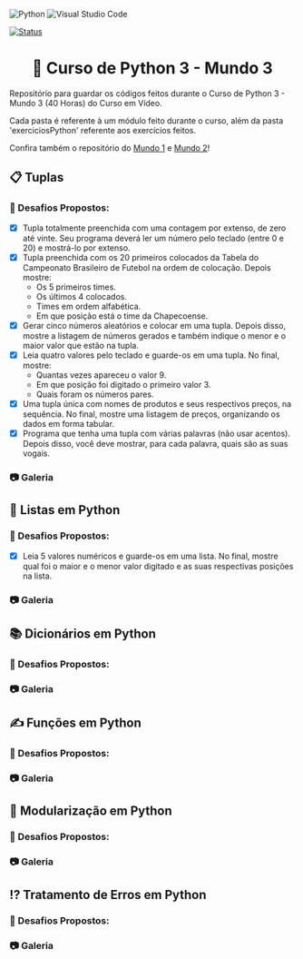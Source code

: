 ![Python](https://img.shields.io/badge/python-3670A0?style=for-the-badge&logo=python&logoColor=ffdd54) ![Visual Studio Code](https://img.shields.io/badge/Visual%20Studio%20Code-0078d7.svg?style=for-the-badge&logo=visual-studio-code&logoColor=white)

[![Status](https://img.shields.io/badge/Status-Em%20Desenvolvimento-green)]()

<h1 align="center">🐍 Curso de Python 3 - Mundo 3</h1>
Repositório para guardar os códigos feitos durante o Curso de Python 3 - Mundo 3 (40 Horas) do Curso em Vídeo.

Cada pasta é referente à um módulo feito durante o curso, além da pasta 'exerciciosPython' referente aos exercícios feitos.

Confira também o repositório do [Mundo 1](https://github.com/sergiomnds/python-mundo1) e [Mundo 2](https://github.com/sergiomnds/python-mundo2)!

<h2>📋 Tuplas</h2>

<h3>🎯 Desafios Propostos:</h3>

- [X] Tupla totalmente preenchida com uma contagem por extenso, de zero até vinte. Seu programa deverá ler um número pelo teclado (entre 0 e 20) e mostrá-lo por extenso.
- [X] Tupla preenchida com os 20 primeiros colocados da Tabela do Campeonato Brasileiro de Futebol na ordem de colocação. Depois mostre:
    - Os 5 primeiros times.
    - Os últimos 4 colocados.
    - Times em ordem alfabética.
    - Em que posição está o time da Chapecoense.
- [X] Gerar cinco números aleatórios e colocar em uma tupla. Depois disso, mostre a listagem de números gerados e também indique o menor e o maior valor que estão na tupla.
- [X] Leia quatro valores pelo teclado e guarde-os em uma tupla. No final, mostre:
    - Quantas vezes apareceu o valor 9.
    - Em que posição foi digitado o primeiro valor 3.
    - Quais foram os números pares.
- [X] Uma tupla única com nomes de produtos e seus respectivos preços, na sequência. No final, mostre uma listagem de preços, organizando os dados em forma tabular.
- [X] Programa que tenha uma tupla com várias palavras (não usar acentos). Depois disso, você deve mostrar, para cada palavra, quais são as suas vogais.

<h3>📷 Galeria</h3>

<h2>📑 Listas em Python</h2>

<h3>🎯 Desafios Propostos:</h3>

- [X] Leia 5 valores numéricos e guarde-os em uma lista. No final, mostre qual foi o maior e o menor valor digitado e as suas respectivas posições na lista.

<h3>📷 Galeria</h3>

<h2>📚 Dicionários em Python</h2>

<h3>🎯 Desafios Propostos:</h3>

<h3>📷 Galeria</h3>

<h2>✍ Funções em Python</h2>

<h3>🎯 Desafios Propostos:</h3>

<h3>📷 Galeria</h3>

<h2>🧩 Modularização em Python</h2>

<h3>🎯 Desafios Propostos:</h3>

<h3>📷 Galeria</h3>

<h2>⁉ Tratamento de Erros em Python</h2>

<h3>🎯 Desafios Propostos:</h3>

<h3>📷 Galeria</h3>
